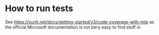 # How to run tests

See https://xunit.net/docs/getting-started/v3/code-coverage-with-mtp as the official Microsoft documentation is not bery easy to find stuff in
